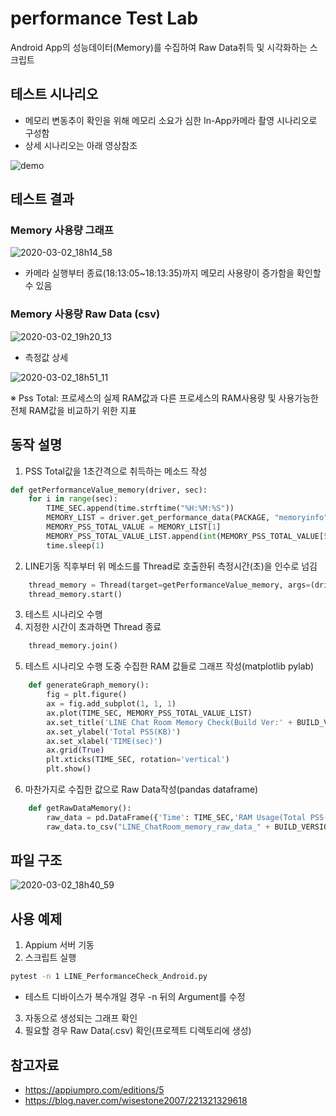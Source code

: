 # performance Test Lab
Android App의 성능데이터(Memory)를 수집하여 Raw Data취득 및 시각화하는 스크립트 

## 테스트 시나리오
* 메모리 변동추이 확인을 위해 메모리 소요가 심한 In-App카메라 촬영 시나리오로 구성함
* 상세 시나리오는 아래 영상참조

![demo](https://user-images.githubusercontent.com/25470405/75669744-e5f80600-5cbe-11ea-8b98-4fe3069840e7.gif)


## 테스트 결과
### Memory 사용량 그래프
![2020-03-02_18h14_58](https://user-images.githubusercontent.com/25470405/75662022-c0b0cb00-5cb1-11ea-9a2e-c11e7329027a.png)
* 카메라 실행부터 종료(18:13:05~18:13:35)까지 메모리 사용량이 증가함을 확인할수 있음

###  Memory 사용량 Raw Data (csv)
![2020-03-02_19h20_13](https://user-images.githubusercontent.com/25470405/75667679-67e63000-5cbb-11ea-8660-c0482ae2386f.png)


* 측정값 상세

![2020-03-02_18h51_11](https://user-images.githubusercontent.com/25470405/75665046-de346380-5cb6-11ea-8823-732dfc083236.png)

※ Pss Total: 프로세스의 실제 RAM값과 다른 프로세스의 RAM사용량 및 사용가능한 전체 RAM값을 비교하기 위한 지표


## 동작 설명
1. PSS Total값을 1초간격으로 취득하는 메소드 작성
```python
def getPerformanceValue_memory(driver, sec):
    for i in range(sec):
        TIME_SEC.append(time.strftime("%H:%M:%S"))
        MEMORY_LIST = driver.get_performance_data(PACKAGE, "memoryinfo", TIME_OUT)
        MEMORY_PSS_TOTAL_VALUE = MEMORY_LIST[1]
        MEMORY_PSS_TOTAL_VALUE_LIST.append(int(MEMORY_PSS_TOTAL_VALUE[5]))
        time.sleep(1)
```
2. LINE기동 직후부터 위 메소드를 Thread로 호출한뒤 측정시간(초)을 인수로 넘김
```python
    thread_memory = Thread(target=getPerformanceValue_memory, args=(driver, 35))
    thread_memory.start()
```
3. 테스트 시나리오 수행 
4. 지정한 시간이 초과하면 Thread 종료
```python
    thread_memory.join()
```
5. 테스트 시나리오 수행 도중 수집한 RAM 값들로 그래프 작성(matplotlib pylab)
```python
    def generateGraph_memory():
        fig = plt.figure()
        ax = fig.add_subplot(1, 1, 1)
        ax.plot(TIME_SEC, MEMORY_PSS_TOTAL_VALUE_LIST)
        ax.set_title('LINE Chat Room Memory Check(Build Ver:' + BUILD_VERSION + ')')
        ax.set_ylabel('Total PSS(KB)')
        ax.set_xlabel('TIME(sec)')
        ax.grid(True)
        plt.xticks(TIME_SEC, rotation='vertical')
        plt.show()
```
6. 마찬가지로 수집한 값으로 Raw Data작성(pandas dataframe)
```python
    def getRawDataMemory():
        raw_data = pd.DataFrame({'Time': TIME_SEC,'RAM Usage(Total PSS(KB))': MEMORY_PSS_TOTAL_VALUE_LIST}, columns=['Time', 'RAM Usage(Total PSS(KB))'])
        raw_data.to_csv("LINE_ChatRoom_memory_raw_data_" + BUILD_VERSION + ".csv", index=False)
```


## 파일 구조
![2020-03-02_18h40_59](https://user-images.githubusercontent.com/25470405/75667991-e93dc280-5cbb-11ea-83b2-c6ac683c4efd.png)

## 사용 예제
1. Appium 서버 기동
2. 스크립트 실행 
```sh
pytest -n 1 LINE_PerformanceCheck_Android.py
```
* 테스트 디바이스가 복수개일 경우 -n 뒤의 Argument를 수정
3. 자동으로 생성되는 그래프 확인
4. 필요할 경우 Raw Data(.csv) 확인(프로젝트 디렉토리에 생성)


## 참고자료
* https://appiumpro.com/editions/5
* https://blog.naver.com/wisestone2007/221321329618
